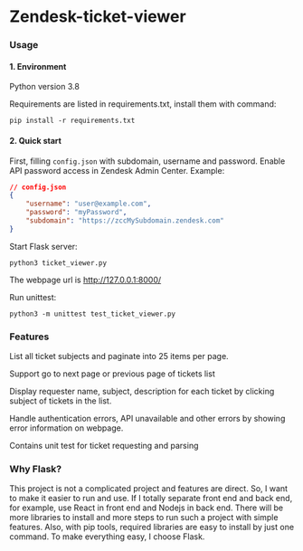 # Zendesk-ticket-viewer

### Usage
#### 1. Environment
Python version 3.8

Requirements are listed in requirements.txt, install them with command:

```Shell
pip install -r requirements.txt
```
#### 2. Quick start

First, filling ```config.json``` with subdomain, username and password. Enable API password access in Zendesk Admin Center. Example:

```Json
// config.json
{
    "username": "user@example.com",
    "password": "myPassword",
    "subdomain": "https://zccMySubdomain.zendesk.com"
}
```

Start Flask server:

```Shell
python3 ticket_viewer.py
```

The webpage url is http://127.0.0.1:8000/

Run unittest:
```Shell
python3 -m unittest test_ticket_viewer.py
```

### Features

List all ticket subjects and paginate into 25 items per page.

Support go to next page or previous page of tickets list

Display requester name, subject, description for each ticket by clicking subject of tickets in the list.

Handle authentication errors, API unavailable and other errors by showing error information on webpage.

Contains unit test for ticket requesting and parsing

### Why Flask?
This project is not a complicated project and features are direct. So, I want to make it easier to run and use. If I totally separate front end and back end, for example, use React in front end and Nodejs in back end. There will be more libraries to install and more steps to run such a project with simple features. Also, with pip tools, required libraries are easy to install by just one command. To make everything easy, I choose Flask.
